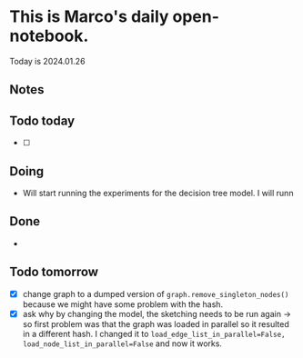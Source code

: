 # This is Marco's daily open-notebook.

Today is 2024.01.26


## Notes

## Todo today
- [ ] 

## Doing
* Will start running the experiments for the decision tree model. I will runn

## Done
*  


## Todo tomorrow
- [x] change graph to a dumped version of `graph.remove_singleton_nodes()` because we might have some problem with the hash. 
- [x] ask why by changing the model, the sketching needs to be run again $\rightarrow$ so first problem was that the graph was loaded in parallel so it resulted in a different hash. I changed it to `load_edge_list_in_parallel=False, load_node_list_in_parallel=False` and now it works.